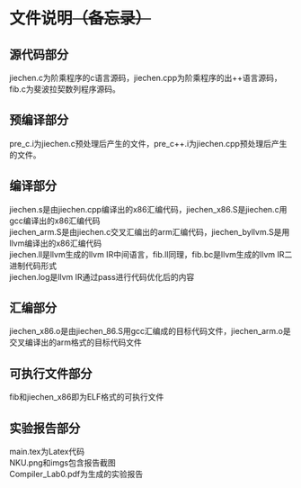 # 文件说明~~（备忘录）~~

## 源代码部分
jiechen.c为阶乘程序的c语言源码，jiechen.cpp为阶乘程序的出++语言源码，fib.c为斐波拉契数列程序源码。

## 预编译部分
pre_c.i为jiechen.c预处理后产生的文件，pre_c++.i为jiechen.cpp预处理后产生的文件。

## 编译部分
jiechen.s是由jiechen.cpp编译出的x86汇编代码，jiechen_x86.S是jiechen.c用gcc编译出的x86汇编代码\
jiechen_arm.S是由jiechen.c交叉汇编出的arm汇编代码，jiechen_byllvm.S是用llvm编译出的x86汇编代码\
jiechen.ll是llvm生成的llvm IR中间语言，fib.ll同理，fib.bc是llvm生成的llvm IR二进制代码形式\
jiechen.log是llvm IR通过pass进行代码优化后的内容

## 汇编部分
jiechen_x86.o是由jiechen_86.S用gcc汇编成的目标代码文件，jiechen_arm.o是交叉编译出的arm格式的目标代码文件

## 可执行文件部分
fib和jiechen_x86即为ELF格式的可执行文件

## 实验报告部分
main.tex为Latex代码\
NKU.png和imgs包含报告截图\
Compiler_Lab0.pdf为生成的实验报告



